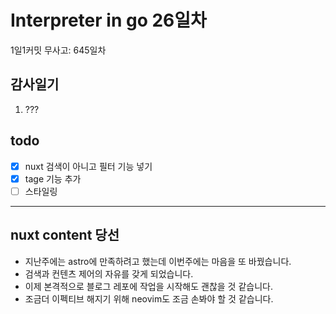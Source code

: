 # Interpreter in go 26일차

1일1커밋 무사고: 645일차

## 감사일기

1. ???

## todo

- [x] nuxt 검색이 아니고 필터 기능 넣기
- [x] tage 기능 추가
- [ ] 스타일링

---

## nuxt content 당선

- 지난주에는 astro에 만족하려고 했는데 이번주에는 마음을 또 바꿨습니다.
- 검색과 컨텐츠 제어의 자유를 갖게 되었습니다.
- 이제 본격적으로 블로그 레포에 작업을 시작해도 괜찮을 것 같습니다.
- 조금더 이펙티브 해지기 위해 neovim도 조금 손봐야 할 것 같습니다.

